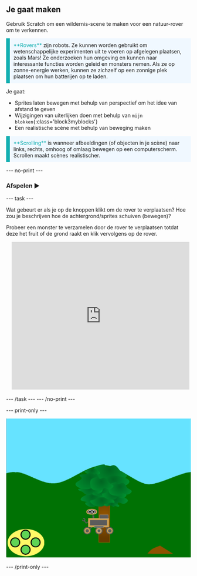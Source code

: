 ## Je gaat maken

Gebruik Scratch om een wildernis-scene te maken voor een natuur-rover om te verkennen.

<p style="border-left: solid; border-width:10px; border-color: #0faeb0; background-color: aliceblue; padding: 10px;">
<span style="color: #0faeb0">**Rovers**</span> zijn robots. Ze kunnen worden gebruikt om wetenschappelijke experimenten uit te voeren op afgelegen plaatsen, zoals Mars!  Ze onderzoeken hun omgeving en kunnen naar interessante functies worden geleid en monsters nemen. Als ze op zonne-energie werken, kunnen ze zichzelf op een zonnige plek plaatsen om hun batterijen op te laden.
</p>

Je gaat:
+ Sprites laten bewegen met behulp van perspectief om het idee van afstand te geven
+ Wijzigingen van uiterlijken doen met behulp van `mijn blokken`{:class='block3myblocks'}
+ Een realistische scène met behulp van beweging maken


<p style="border-left: solid; border-width:10px; border-color: #0faeb0; background-color: aliceblue; padding: 10px;">
<span style="color: #0faeb0">**Scrolling**</span> is wanneer afbeeldingen (of objecten in je scène) naar links, rechts, omhoog of omlaag bewegen op een computerscherm. Scrollen maakt scènes realistischer.
</p>

--- no-print ---

### Afspelen ▶️

--- task ---

<div style="display: flex; flex-wrap: wrap">
<div style="flex-basis: 175px; flex-grow: 1">  
Wat gebeurt er als je op de knoppen klikt om de rover te verplaatsen? Hoe zou je beschrijven hoe de achtergrond/sprites schuiven (bewegen)?

Probeer een monster te verzamelen door de rover te verplaatsen totdat deze het fruit of de grond raakt en klik vervolgens op de rover.
</div>
<div class="scratch-preview" style="margin-left: 15px;">
  <iframe allowtransparency="true" width="485" height="402" src="https://scratch.mit.edu/projects/embed/551066826/?autostart=false" frameborder="0"></iframe>
</div>
</div>

--- /task --- --- /no-print ---

--- print-only ---

![Voltooid project](images/showcase-static.png)

--- /print-only ---
